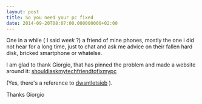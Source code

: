 ```yaml
---
layout: post
title: So you need your pc fixed
date: 2014-09-20T08:07:00.000000000+02:00
---
```


One in a while ( I said _week_ ?) a friend of mine phones, mostly the one i did not hear for a long time, just to chat and ask me advice on their fallen hard disk, bricked smartphone or whatelse.

I am glad to thank Giorgio, that has pinned the problem and made a website around it: [shouldiaskmytechfriendtofixmypc](http://shouldiaskmytechfriendtofixmypc.com/)

(Yes, there's a reference to [dwsntletsieb](http://dowebsitesneedtolookexactlythesameineverybrowser.com/) ).

Thanks Giorgio
